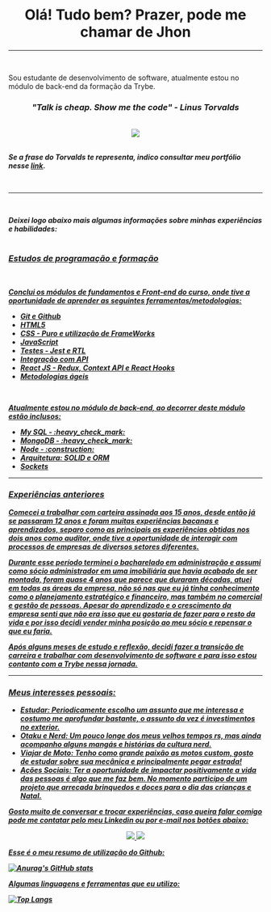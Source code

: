 <H1 align="center">Olá! Tudo bem? Prazer, pode me chamar de Jhon</H1>

<hr>
<br>

<p>Sou estudante de desenvolvimento de software, atualmente estou no módulo de back-end da formação da Trybe.</p>

<H3 align="center"><i><b>"Talk is cheap. Show me the code"<b> - Linus Torvalds<i></H3>

<br>
  
<div align="center">
  <img src="https://media1.tenor.com/images/66797354caa854f537971565accb0ef4/tenor.gif?itemid=5257429" />
</div>  

<br>
  
<p>Se a frase do Torvalds te representa, indico consultar meu portfólio nesse <a href="https://jiarguello.github.io/projects.html">link</a>.</p>

<br>
<hr>
<br>
  
<p>Deixei logo abaixo mais algumas informações sobre minhas experiências e habilidades:

<br>
<br>

<H3><u>Estudos de programação e formação<u></H3>

<br>

<p>Conclui os módulos de fundamentos e Front-end do curso, onde tive a oportunidade de aprender as seguintes ferramentas/metodologias:</p>

<ul>
  <li>Git e Github</li>
  <li>HTML5</li>
  <li>CSS - Puro e utilização de FrameWorks</li>
  <li>JavaScript</li>
  <li>Testes - Jest e RTL</li>
  <li>Integração com API</li>
  <li>React JS - Redux, Context API e React Hooks</li>
  <li>Metodologias ágeis</li>
</ul>

<br>
  
<p>Atualmente estou no módulo de back-end, ao decorrer deste módulo estão inclusos:</p>

<ul>
  <li>My SQL - :heavy_check_mark:</li>
  <li>MongoDB - :heavy_check_mark:</li>
  <li>Node - :construction:</li>
  <li>Arquitetura: SOLID e ORM</li>
  <li>Sockets</li>
</ul>

<hr>

<h3>Experiências anteriores</h3>


<p>Comecei a trabalhar com carteira assinada aos 15 anos, desde então já se passaram 12 anos e foram muitas experiências bacanas e aprendizados, separo como as principais as experiências obtidas nos dois anos como auditor, onde tive a oportunidade de interagir com processos de empresas de diversos setores diferentes.</p>

<p>Durante esse período terminei o bacharelado em administração e assumi como sócio administrador em uma imobiliária que havia acabado de ser montada, foram quase 4 anos que parece que duraram décadas, atuei em todas as áreas da empresa, não só nas que eu já tinha conhecimento como o planejamento estratégico e financeiro, mas também no comercial e gestão de pessoas. Apesar do aprendizado e o crescimento da empresa senti que não era isso que eu gostaria de fazer para o resto da vida e por isso decidi vender minha posição ao meu sócio e repensar o que eu faria.</p>  

<p>Após alguns meses de estudo e reflexão, decidi fazer a transição de carreira e trabalhar com desenvolvimento de software e para isso estou contanto com a Trybe nessa jornada.</p>

<hr>
  
<h3>Meus interesses pessoais:</h3>

- <b>Estudar:</b> Periodicamente escolho um assunto que me interessa e costumo me aprofundar bastante, o assunto da vez é investimentos no exterior.
- <b>Otaku e Nerd:</b> Um pouco longe dos meus velhos tempos rs, mas ainda acompanho alguns mangás e histórias da cultura nerd.
- <b>Viajar de Moto:</b> Tenho como grande paixão as motos custom, gosto de estudar sobre sua mecânica e principalmente pegar estrada!
- <b>Ações Sociais:</b> Ter a oportunidade de impactar positivamente a vida das pessoas é algo que me faz bem. No momento participo de um projeto que arrecada brinquedos e doces para o dia das crianças e Natal.


Gosto muito de conversar e trocar experiências, caso queira falar comigo pode me contatar pelo meu Linkedin ou por e-mail nos botões abaixo:

<p align="center">
  <a href="https://www.linkedin.com/in/jhonatan-arguello/">
    <img href="https://www.linkedin.com/in/jhonatan-arguello/" src="https://img.shields.io/badge/LinkedIn-0077B5?style=for-the-badge&logo=linkedin&logoColor=white"/>
  </a>
  <a href="mailto:jhonatan.arguello@gmail.com?subject=Olá!">
    <img src="https://img.shields.io/badge/Gmail-D14836?style=for-the-badge&logo=gmail&logoColor=white" />
  </a>
</p>

<p>Esse é o meu resumo de utilização do Github:</p>

![Anurag's GitHub stats](https://github-readme-stats.vercel.app/api?username=jiarguello&show_icons=true&theme=gotham)

<p>Algumas linguagens e ferramentas que eu utilizo:</p>

[![Top Langs](https://github-readme-stats.vercel.app/api/top-langs/?username=jiarguello)](https://github.com/jiarguello/github-readme-stats)
